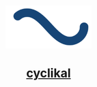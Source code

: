 <div align="center"><a href="https://github.com/cyclikal94"><img src="https://raw.githubusercontent.com/cyclikal94/cyclikal94/refs/heads/main/infinite-spinner.svg" width="200" /><h1>cyclikal</h1></a></div>

<!--
**cyclikal94/cyclikal94** is a ✨ _special_ ✨ repository because its `README.md` (this file) appears on your GitHub profile.

Here are some ideas to get you started:

- 🔭 I’m currently working on ...
- 🌱 I’m currently learning ...
- 👯 I’m looking to collaborate on ...
- 🤔 I’m looking for help with ...
- 💬 Ask me about ...
- 📫 How to reach me: ...
- 😄 Pronouns: ...
- ⚡ Fun fact: ...
-->
